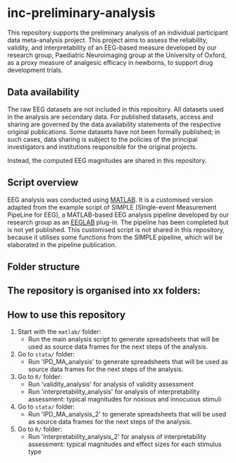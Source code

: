 # inc-preliminary-analysis

This repository supports the preliminary analysis of an individual participant data meta-analysis project. This project aims to assess the reliability, validity, and interpretability of an EEG-based measure developed by our research group, Paediatric Neuroimaging group at the University of Oxford, as a proxy measure of analgesic efficacy in newborns, to support drug development trials. 

## Data availability

The raw EEG datasets are not included in this repository. All datasets used in the analysis are secondary data. For published datasets, access and sharing are governed by the data availability statements of the respective original publications. Some datasets have not been formally published; in such cases, data sharing is subject to the policies of the principal investigators and institutions responsible for the original projects.

Instead, the computed EEG magnitudes are shared in this repository. 

## Script overview

EEG analysis was conducted using [MATLAB](https://www.mathworks.com/help/install/ug/install-products-with-internet-connection.html). It is a customised version adapted from the example script of SIMPLE (SIngle-event Measurement PipeLine for EEG), a MATLAB-based EEG analysis pipeline developed by our research group as an [EEGLAB](https://eeglab.org) plug-in. The pipeline has been completed but is not yet published. This customised script is not shared in this repository, because it utilises some functions from the SIMPLE pipeline, which will be elaborated in the pipeline publication.

## Folder structure

The repository is organised into xx folders:
- 

## How to use this repository
1. Start with the `matlab/` folder:
   - Run the main analysis script to generate spreadsheets that will be used as source data frames for the next steps of the analysis.
2. Go to `stata/` folder:
   - Run 'IPD_MA_analysis' to generate spreadsheets that will be used as source data frames for the next steps of the analysis.
3. Go to `R/` folder:
    - Run 'validity_analysis' for analysis of validity assessment
    - Run 'interpretability_analysis' for analysis of interpretability assessment: typical magnitudes for noxious and innocuous stimuli
4. Go to `stata/` folder:
   - Run 'IPD_MA_analysis_2' to generate spreadsheets that will be used as source data frames for the next steps of the analysis.
5. Go to `R/` folder:
    - Run 'interpretability_analysis_2' for analysis of interpretability assessment: typical magnitudes and effect sizes for each stimulus type

